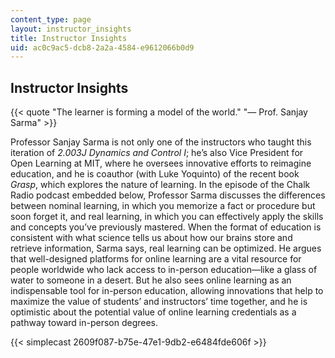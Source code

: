 ```yaml
---
content_type: page
layout: instructor_insights
title: Instructor Insights
uid: ac0c9ac5-dcb8-2a2a-4584-e9612066b0d9
---
```


Instructor Insights
-------------------

{{< quote "The learner is forming a model of the world." "— Prof. Sanjay Sarma" >}}

Professor Sanjay Sarma is not only one of the instructors who taught this iteration of _2.003J Dynamics and Control I_; he’s also Vice President for Open Learning at MIT, where he oversees innovative efforts to reimagine education, and he is coauthor (with Luke Yoquinto) of the recent book _Grasp_, which explores the nature of learning. In the episode of the Chalk Radio podcast embedded below, Professor Sarma discusses the differences between nominal learning, in which you memorize a fact or procedure but soon forget it, and real learning, in which you can effectively apply the skills and concepts you’ve previously mastered. When the format of education is consistent with what science tells us about how our brains store and retrieve information, Sarma says, real learning can be optimized. He argues that well-designed platforms for online learning are a vital resource for people worldwide who lack access to in-person education—like a glass of water to someone in a desert. But he also sees online learning as an indispensable tool for in-person education, allowing innovations that help to maximize the value of students’ and instructors’ time together, and he is optimistic about the potential value of online learning credentials as a pathway toward in-person degrees.

{{< simplecast 2609f087-b75e-47e1-9db2-e6484fde606f >}}